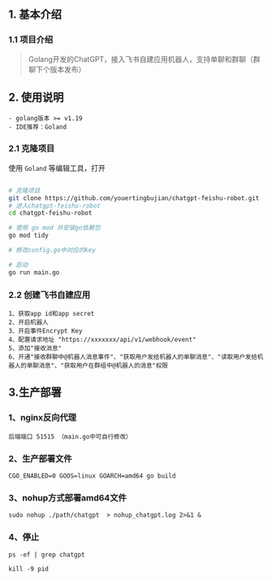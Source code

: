 

## 1. 基本介绍

### 1.1 项目介绍

> Golang开发的ChatGPT，接入飞书自建应用机器人，支持单聊和群聊（群聊下个版本发布）

## 2. 使用说明

```
- golang版本 >= v1.19
- IDE推荐：Goland
```

### 2.1 克隆项目

使用 `Goland` 等编辑工具，打开

```bash

# 克隆项目
git clone https://github.com/youertingbujian/chatgpt-feishu-robot.git
# 进入chatgpt-feishu-robot
cd chatgpt-feishu-robot

# 使用 go mod 并安装go依赖包
go mod tidy

# 修改config.go中对应的key

# 启动
go run main.go
```

### 2.2 创建飞书自建应用
```
1、获取app id和app secret
2、开启机器人
3、开启事件Encrypt Key
4、配置请求地址 "https://xxxxxxx/api/v1/webhook/event"
5、添加"接收消息"
6、开通"接收群聊中@机器人消息事件"、"获取用户发给机器人的单聊消息"、"读取用户发给机器人的单聊消息"、"获取用户在群组中@机器人的消息"权限
```

## 3.生产部署
### 1、nginx反向代理
```
后端端口 51515 （main.go中可自行修改）
```
### 2、生产部署文件
```
CGO_ENABLED=0 GOOS=linux GOARCH=amd64 go build
```

### 3、nohup方式部署amd64文件
```
sudo nohup ./path/chatgpt  > nohup_chatgpt.log 2>&1 &
```
### 4、停止
```
ps -ef | grep chatgpt

kill -9 pid
```